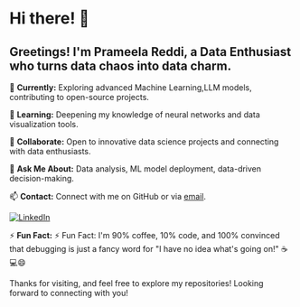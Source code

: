 # Hi there! 👋

 ## Greetings! I'm Prameela Reddi, a Data Enthusiast who turns data chaos into data charm.

🔭 **Currently:** Exploring advanced Machine Learning,LLM models, contributing to open-source projects.

🌱 **Learning:** Deepening my knowledge of neural networks and data visualization tools.

👯 **Collaborate:** Open to innovative data science projects and connecting with data enthusiasts.

💬 **Ask Me About:** Data analysis, ML model deployment, data-driven decision-making.

📫 **Contact:** Connect with me on GitHub or via [email](mailto:prameelareddi1610@gmail.com).

[![LinkedIn](https://img.shields.io/badge/LinkedIn-Connect-blue?style=flat&logo=linkedin)](https://www.linkedin.com/in/prameelareddi/)

⚡ **Fun Fact:** ⚡ Fun Fact: I'm 90% coffee, 10% code, and 100% convinced that debugging is just a fancy word for "I have no idea what's going on!" ☕💻😄

Thanks for visiting, and feel free to explore my repositories! Looking forward to connecting with you!

